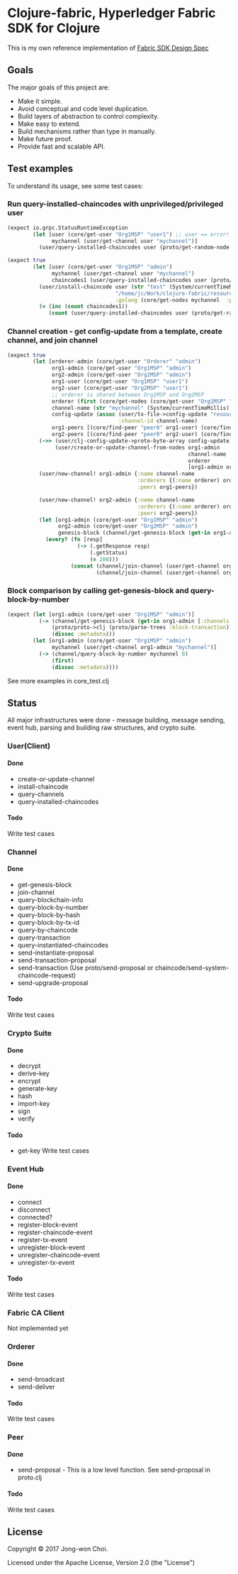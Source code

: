 # Clojure-fabric, Hyperledger Fabric SDK for Clojure
This is my own reference implementation of [Fabric SDK Design Spec](https://docs.google.com/document/d/1R5RtIBMW9fZpli37E5Li5_Q9ve3BnQ4q3gWmGZj6Sv4)

## Goals
The major goals of this project are:
- Make it simple.
- Avoid conceptual and code level duplication.
- Build layers of abstraction to control complexity.
- Make easy to extend.
- Build mechanisms rather than type in manually.
- Make future proof.
- Provide fast and scalable API.

## Test examples
To understand its usage, see some test cases:

### Run query-installed-chaincodes with unprivileged/privileged user

```clojure
(expect io.grpc.StatusRuntimeException
        (let [user (core/get-user "Org1MSP" "user1") ;; user == error!
              mychannel (user/get-channel user "mychannel")]
          (user/query-installed-chaincodes user (proto/get-random-node mychannel :peers))))

(expect true
        (let [user (core/get-user "Org1MSP" "admin")
              mychannel (user/get-channel user "mychannel")
              chaincodes1 (user/query-installed-chaincodes user (proto/get-random-node mychannel :peers))]
          (user/install-chaincode user (str "test" (System/currentTimeMillis)) "github.com/example_cc" "v1"
                                  "/home/jc/Work/clojure-fabric/resources/gocc/src/github.com"
                                  :golang (core/get-nodes mychannel  :peers))
          (= (inc (count chaincodes1))
             (count (user/query-installed-chaincodes user (proto/get-random-node mychannel :peers))))))
```

### Channel creation - get config-update from a template, create channel, and join channel
```clojure
(expect true
        (let [orderer-admin (core/get-user "Orderer" "admin")
              org1-admin (core/get-user "Org1MSP" "admin")
              org2-admin (core/get-user "Org2MSP" "admin")
              org1-user (core/get-user "Org1MSP" "user1")
              org2-user (core/get-user "Org2MSP" "user1")
              ;; orderer is shared between Org1MSP and Org2MSP
              orderer (first (core/get-nodes (core/get-user "Org1MSP" "user1") :orderers))
              channel-name (str "mychannel" (System/currentTimeMillis))
              config-update (assoc (user/tx-file->config-update "resources/fixture/balance-transfer/artifacts/channel/mychannel.tx")
                                   :channel-id channel-name)
              org1-peers [(core/find-peer "peer0" org1-user) (core/find-peer "peer1" org1-user)]
              org2-peers [(core/find-peer "peer0" org2-user) (core/find-peer "peer1" org2-user)]]
          (->> (user/clj-config-update->proto-byte-array config-update)
               (user/create-or-update-channel-from-nodes org1-admin
                                                         channel-name
                                                         orderer
                                                         [org1-admin org2-admin orderer-admin]))
          (user/new-channel! org1-admin {:name channel-name
                                         :orderers {(:name orderer) orderer}
                                         :peers org1-peers})

          (user/new-channel! org2-admin {:name channel-name
                                         :orderers {(:name orderer) orderer}
                                         :peers org2-peers})
          (let [org1-admin (core/get-user "Org1MSP" "admin")
                org2-admin (core/get-user "Org2MSP" "admin")
                genesis-block (channel/get-genesis-block (get-in org1-admin [:channels channel-name]))]
            (every? (fn [resp]
                      (-> (.getResponse resp)
                          (.getStatus)
                          (= 200)))
                    (concat (channel/join-channel (user/get-channel org1-admin channel-name) org1-peers genesis-block)
                            (channel/join-channel (user/get-channel org2-admin channel-name) org2-peers genesis-block))))))
```


### Block comparison by calling get-genesis-block and query-block-by-number
```clojure
(expect (let [org1-admin (core/get-user "Org1MSP" "admin")]
          (-> (channel/get-genesis-block (get-in org1-admin [:channels "mychannel"]))
              (proto/proto->clj (proto/parse-trees :block-transaction))
              (dissoc :metadata)))
        (let [org1-admin (core/get-user "Org1MSP" "admin")
              mychannel (user/get-channel org1-admin "mychannel")]
          (-> (channel/query-block-by-number mychannel 0)
              (first)
              (dissoc :metadata))))
```

See more examples in core_test.clj

## Status
All major infrastructures were done - message building, message sending, event hub, parsing and building raw structures, and crypto suite.

### User(Client)
#### Done
- create-or-update-channel
- install-chaincode
- query-channels
- query-installed-chaincodes

#### Todo
Write test cases

### Channel
#### Done
- get-genesis-block
- join-channel
- query-blockchain-info
- query-block-by-number
- query-block-by-hash
- query-block-by-tx-id
- query-by-chaincode
- query-transaction
- query-instantiated-chaincodes
- send-instantiate-proposal
- send-transaction-proposal
- send-transaction (Use proto/send-proposal or chaincode/send-system-chaincode-request)
- send-upgrade-proposal
#### Todo
Write test cases

### Crypto Suite
#### Done
- decrypt
- derive-key
- encrypt
- generate-key
- hash
- import-key
- sign
- verify

#### Todo
- get-key
Write test cases

### Event Hub
#### Done
- connect
- disconnect
- connected?
- register-block-event
- register-chaincode-event
- register-tx-event
- unregister-block-event
- unregister-chaincode-event
- unregister-tx-event

#### Todo
Write test cases

### Fabric CA Client
Not implemented yet

### Orderer
#### Done
- send-broadcast
- send-deliver
#### Todo
Write test cases

### Peer
#### Done
- send-proposal - This is a low level function. See send-proposal in proto.clj
#### Todo
Write test cases

## License
Copyright &copy; 2017 Jong-won Choi. 

Licensed under the Apache License, Version 2.0 (the "License")